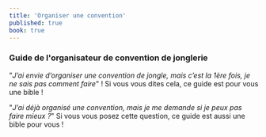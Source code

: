 ```yaml
---
title: 'Organiser une convention'
published: true
book: true
---
```


### Guide de l'organisateur de convention de jonglerie

"_J’ai envie d’organiser une convention de jongle, mais c’est la 1ère fois, je ne sais pas comment faire_" ! Si vous vous dites cela, ce guide est pour vous une bible !

"_J’ai déjà organisé une convention, mais je me demande si je peux pas faire
mieux ?_" Si vous vous posez cette question, ce guide est aussi une bible pour
vous !
